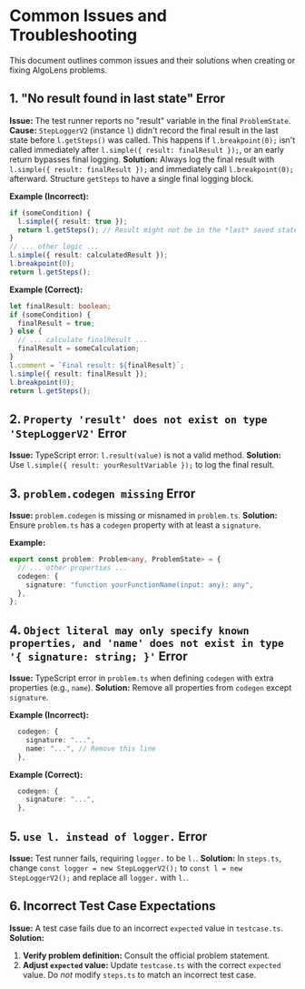 # Common Issues and Troubleshooting

This document outlines common issues and their solutions when creating or fixing AlgoLens problems.

## 1. "No result found in last state" Error

**Issue:** The test runner reports no "result" variable in the final `ProblemState`.
**Cause:** `StepLoggerV2` (instance `l`) didn't record the final result in the last state before `l.getSteps()` was called. This happens if `l.breakpoint(0);` isn't called immediately after `l.simple({ result: finalResult });`, or an early return bypasses final logging.
**Solution:** Always log the final result with `l.simple({ result: finalResult });` and immediately call `l.breakpoint(0);` afterward. Structure `getSteps` to have a single final logging block.

**Example (Incorrect):**
```typescript
if (someCondition) {
  l.simple({ result: true });
  return l.getSteps(); // Result might not be in the *last* saved state
}
// ... other logic ...
l.simple({ result: calculatedResult });
l.breakpoint(0);
return l.getSteps();
```

**Example (Correct):**
```typescript
let finalResult: boolean;
if (someCondition) {
  finalResult = true;
} else {
  // ... calculate finalResult ...
  finalResult = someCalculation;
}
l.comment = `Final result: ${finalResult}`;
l.simple({ result: finalResult });
l.breakpoint(0);
return l.getSteps();
```

## 2. `Property 'result' does not exist on type 'StepLoggerV2'` Error

**Issue:** TypeScript error: `l.result(value)` is not a valid method.
**Solution:** Use `l.simple({ result: yourResultVariable });` to log the final result.

## 3. `problem.codegen missing` Error

**Issue:** `problem.codegen` is missing or misnamed in `problem.ts`.
**Solution:** Ensure `problem.ts` has a `codegen` property with at least a `signature`.

**Example:**
```typescript
export const problem: Problem<any, ProblemState> = {
  // ... other properties ...
  codegen: {
    signature: "function yourFunctionName(input: any): any",
  },
};
```

## 4. `Object literal may only specify known properties, and 'name' does not exist in type '{ signature: string; }'` Error

**Issue:** TypeScript error in `problem.ts` when defining `codegen` with extra properties (e.g., `name`).
**Solution:** Remove all properties from `codegen` except `signature`.

**Example (Incorrect):**
```typescript
  codegen: {
    signature: "...",
    name: "...", // Remove this line
  },
```

**Example (Correct):**
```typescript
  codegen: {
    signature: "...",
  },
```

## 5. `use l. instead of logger.` Error

**Issue:** Test runner fails, requiring `logger.` to be `l.`.
**Solution:** In `steps.ts`, change `const logger = new StepLoggerV2();` to `const l = new StepLoggerV2();` and replace all `logger.` with `l.`.

## 6. Incorrect Test Case Expectations

**Issue:** A test case fails due to an incorrect `expected` value in `testcase.ts`.
**Solution:**
1.  **Verify problem definition:** Consult the official problem statement.
2.  **Adjust `expected` value:** Update `testcase.ts` with the correct `expected` value. Do *not* modify `steps.ts` to match an incorrect test case.